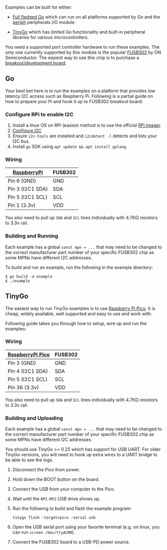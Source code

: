 Examples can be built for either:

- [Full fledged Go](https://go.dev/) which can run on all platforms
  supported by Go and the [periph](https://periph.io/) peripherals I/O
  module.

- [TinyGo](https://tinygo.org/) which has limited Go functionality and
  built-in peripheral libraries for various microcontrollers.

You need a supported port controller hardware to run these examples. The
only one currently supported by this module is the popular
[FUSB302](https://www.onsemi.com/products/interfaces/usb-type-c/fusb302b)
by ON Semiconductor. The easiest way to use this chip is to purchase a
[breakout/development
board](https://www.google.com.au/search?q=fusb302+breakout).

## Go

Your best bet here is to run the examples on a platform that provides
low latency I2C access such as Raspberry Pi. Following is a partial
guide on how to prepare your Pi and hook it up to FUSB302 breakout
board:

### Configure RPi to enable I2C

1. Install a linux OS on RPi (easiest method is to use the official [RPi
   Imager](https://www.raspberrypi.com/software/).
2. [Configure
   I2C](https://learn.adafruit.com/adafruits-raspberry-pi-lesson-4-gpio-setup/configuring-i2c)
3. Ensure `i2c-tools` are installed and `i2cdetect -l` detects and lists
   your I2C bus.
4. Install `go` SDK using `apt update && apt install golang`.

### Wiring

| [RaspberryPi][1]      | FUSB302 |
| --------------------- | ------- |
| Pin 6 (GND)           | GND     |
| Pin 3 (I2C1 SDA)      | SDA     |
| Pin 5 (I2C1 SCL)      | SCL     |
| Pin 1 (3.3v)          | VDD     |

You also need to pull up `SDA` and `SCL` lines individually with 4.7KΩ
resistors to 3.3v rail.

### Building and Running

Each example has a global `const mpn = ...` that may need to be changed
to the correct manufacturer part number of your specific FUSB302 chip as
some MPNs have different I2C addresses.

To build and run an example, run the following in the example directory:

```
$ go build -o example
$ ./example
```

[1]: https://www.raspberrypi.com/documentation/computers/os.html#gpio-pinout

## TinyGo

The easiest way to run TinyGo examples is to use [Raspberry Pi
Pico](https://www.raspberrypi.com/products/raspberry-pi-pico/). It is
cheap, widely available, well supported and easy to use and work with.

Following guide takes you through how to setup, wire up and run the
examples:

### Wiring

| [RaspberryPi Pico][1] | FUSB302 |
| --------------------- | ------- |
| Pin 3 (GND)           | GND     |
| Pin 4 (I2C1 SDA)      | SDA     |
| Pin 5 (I2C1 SCL)      | SCL     |
| Pin 36 (3.3v)         | VDD     |

You also need to pull up `SDA` and `SCL` lines individually with 4.7KΩ
resistors to 3.3v rail.

### Building and Uploading

Each example has a global `const mpn = ...` that may need to be changed
to the correct manufacturer part number of your specific FUSB302 chip as
some MPNs have different I2C addresses.

You should use TinyGo >= 0.25 which has support for USB UART. For older
TinyGo versions, you will need to hook up extra wires to a UART bridge
to be able to see the logs.

1. Disconnect the Pico from power.
2. Hold down the BOOT button on the board.
3. Connect the USB from your computer to the Pico.
4. Wait until the `RPI-RP2` USB drive shows up.
5. Run the following to build and flash the example program:

    ```
    tinygo flash -target=pico -serial usb
    ```

6. Open the USB serial port using your favorite terminal (e.g. on linux,
   you can run `screen /dev/ttyACM0`).
7. Connect the FUSB302 board to a USB-PD power source.

[1]: https://datasheets.raspberrypi.com/pico/Pico-R3-A4-Pinout.pdf

